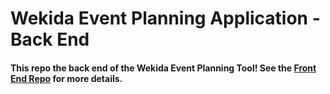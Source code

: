 # Wekida Event Planning Application - Back End

#### This repo the back end of the Wekida Event Planning Tool! See the [Front End Repo](https://github.com/dallas-vanwyk/wekida-event-planning-front-end?) for more details.